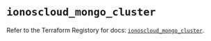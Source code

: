 # `ionoscloud_mongo_cluster`

Refer to the Terraform Registory for docs: [`ionoscloud_mongo_cluster`](https://www.terraform.io/docs/providers/ionoscloud/r/mongo_cluster).
